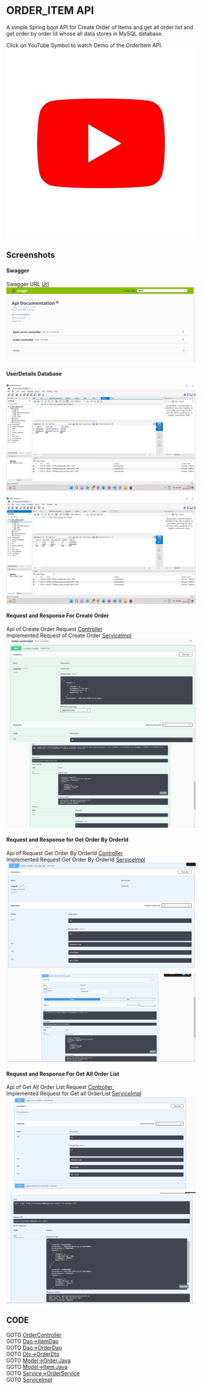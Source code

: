 # ORDER_ITEM API
 A simple Spring boot API for Create Order of Items and get all order list and get order by order Id whose all data stores in MySQL database.


Click on YouTube Symbol to watch Demo of the OrderItem API.
[![Order-Item Api](https://github.com/imakash28/Student-Management-ERP-System/blob/main/Student%20Management%20System%20Project%20In%20Django%20Source%20Code/media/Youtube.jpeg?raw=true)](https://youtu.be/StLsAd8ee0k"Demo")

## Screenshots

#### Swagger
Swagger URL [Url](http://localhost:8080/swagger-ui.html#/)
![SWAGGER](https://github.com/imakash28/OrderItems/blob/main/testing/src/main/java/com/example/testing/images/Swagger.jpeg)

#### UserDetails Database
![Complete Order Database](https://github.com/imakash28/OrderItems/blob/main/testing/src/main/java/com/example/testing/images/Order%20Table%20DB.png?raw=true)

![Complete Item Database](https://github.com/imakash28/OrderItems/blob/main/testing/src/main/java/com/example/testing/images/Item%20table%20Db.png?raw=true)

#### Request and Response For Create Order 
Api of Create Order Request [Controller](https://github.com/imakash28/OrderItems/blob/main/testing/src/main/java/com/example/testing/controller/OrderController.java#L24)\
Implemented Request of Create Order [ServiceImpl](https://github.com/imakash28/OrderItems/blob/main/testing/src/main/java/com/example/testing/serviceImpl/OrderServiceImpl.java#L30)\
![Create Order Request](https://github.com/imakash28/OrderItems/blob/main/testing/src/main/java/com/example/testing/images/Create%20order%20Request.png?raw=true)
![Add Create Order Response](https://github.com/imakash28/OrderItems/blob/main/testing/src/main/java/com/example/testing/images/Createorder%20Response.png?raw=true)

#### Request and Response for Get Order By OrderId 
Api of Request Get Order By OrderId [Controller](https://github.com/imakash28/OrderItems/blob/main/testing/src/main/java/com/example/testing/controller/OrderController.java#L30)\
Implemented Request Get Order By OrderId [ServiceImpl](https://github.com/imakash28/OrderItems/blob/main/testing/src/main/java/com/example/testing/serviceImpl/OrderServiceImpl.java#L60)\
![Get Order by OrderId Request](https://github.com/imakash28/OrderItems/blob/main/testing/src/main/java/com/example/testing/images/Get%20Order%20by%20Id%20Request.png?raw=true)
![Get Order by OrderId Response](https://github.com/imakash28/OrderItems/blob/main/testing/src/main/java/com/example/testing/images/Get%20Order%20by%20Id%20Response.png?raw=true)

#### Request and Response For Get All Order List
Api of Get All Order List Request [Controller](https://github.com/imakash28/CRUD_OPERATION/blob/main/user/user/src/main/java/com/example/user/controller/UserController.java#L36)\
Implemented Request for Get all OrderList [ServiceImpl](https://github.com/imakash28/OrderItems/blob/main/testing/src/main/java/com/example/testing/serviceImpl/OrderServiceImpl.java#L73)\
![Get All Order List Request](https://github.com/imakash28/OrderItems/blob/main/testing/src/main/java/com/example/testing/images/Get%20all%20order%20Request.png?raw=true)
![Get All Order List Response ](https://github.com/imakash28/OrderItems/blob/main/testing/src/main/java/com/example/testing/images/Get%20all%20order%20Response.png?raw=true)


## CODE
GOTO [OrderController](https://github.com/imakash28/OrderItems/blob/main/testing/src/main/java/com/example/testing/controller/OrderController.java)\
GOTO [Dao->ItemDao](https://github.com/imakash28/OrderItems/blob/main/testing/src/main/java/com/example/testing/dao/ItemDao.java)\
GOTO [Dao->OrderDao](https://github.com/imakash28/OrderItems/blob/main/testing/src/main/java/com/example/testing/dao/OrderDao.java)\
GOTO [Dto->OrderDto](https://github.com/imakash28/OrderItems/blob/main/testing/src/main/java/com/example/testing/dto/OrderDto.java)\
GOTO [Model->Order.Java](https://github.com/imakash28/OrderItems/blob/main/testing/src/main/java/com/example/testing/model/Order.java)\
GOTO [Model->Item.Java](https://github.com/imakash28/OrderItems/blob/main/testing/src/main/java/com/example/testing/model/Items.java)\
GOTO [Service->OrderService](https://github.com/imakash28/OrderItems/blob/main/testing/src/main/java/com/example/testing/service/OrderService.java)\
GOTO [ServiceImpl](https://github.com/imakash28/OrderItems/blob/main/testing/src/main/java/com/example/testing/serviceImpl/OrderServiceImpl.java)

